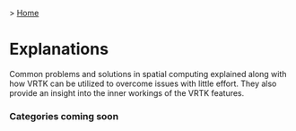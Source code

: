 &gt; [Home](../../README.md)

# Explanations

Common problems and solutions in spatial computing explained along with how VRTK can be utilized to overcome issues with little effort. They also provide an insight into the inner workings of the VRTK features.

### Categories coming soon